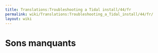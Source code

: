```yaml
---
title: Translations:Troubleshooting a Tidal install/44/fr
permalink: wiki/Translations:Troubleshooting_a_Tidal_install/44/fr/
layout: wiki
---
```


# Sons manquants
